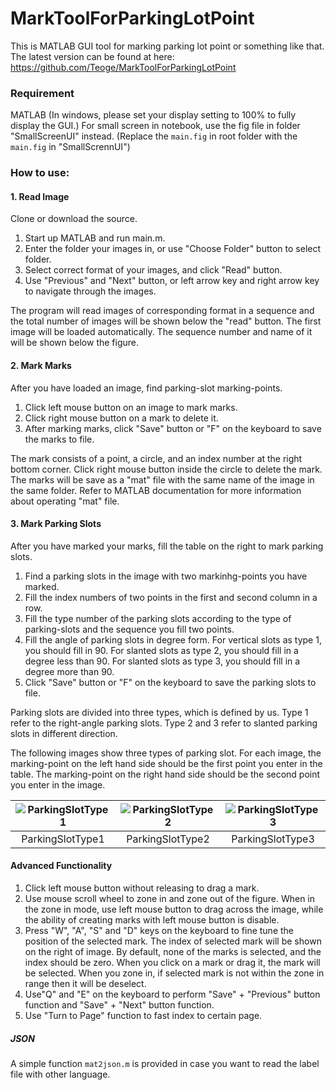 # MarkToolForParkingLotPoint
This is MATLAB GUI tool for marking parking lot point or something like that. The latest version can be found at here: https://github.com/Teoge/MarkToolForParkingLotPoint

### Requirement
MATLAB (In windows, please set your display setting to 100% to fully display the GUI.)
For small screen in notebook, use the fig file in folder "SmallScreenUI" instead. (Replace the `main.fig` in root folder with the `main.fig` in "SmallScrennUI")

### How to use:
#### 1. Read Image
Clone or download the source.
1. Start up MATLAB and run main.m.
2. Enter the folder your images in, or use "Choose Folder" button to select folder.
3. Select correct format of your images, and click "Read" button.
4. Use "Previous" and "Next" button, or left arrow key and right arrow key to navigate through the images.

The program will read images of corresponding format in a sequence and the total number of images will be shown below the "read" button. The first image will be loaded automatically. The sequence number and name of it will be shown below the figure.

#### 2. Mark Marks
After you have loaded an image, find parking-slot marking-points.
1. Click left mouse button on an image to mark marks.
2. Click right mouse button on a mark to delete it.
3. After marking marks, click "Save" button or "F" on the keyboard to save the marks to file.

The mark consists of a point, a circle, and an index number at the right bottom corner. Click right mouse button inside the circle to delete the mark. The marks will be save as a "mat" file with the same name of the image in the same folder. Refer to MATLAB documentation for more information about operating "mat" file.

#### 3. Mark Parking Slots
After you have marked your marks, fill the table on the right to mark parking slots.
1. Find a parking slots in the image with two markinhg-points you have marked.
2. Fill the index numbers of two points in the first and second column in a row.
3. Fill the type number of the parking slots according to the type of parking-slots and the sequence you fill two points.
4. Fill the angle of parking slots in degree form. For vertical slots as type 1, you should fill in 90. For slanted slots as type 2, you should fill in a degree less than 90. For slanted slots as type 3, you should fill in a degree more than 90.
5. Click "Save" button or "F" on the keyboard to save the parking slots to file.

Parking slots are divided into three types, which is defined by us. Type 1 refer to the right-angle parking slots. Type 2 and 3 refer to slanted parking slots in different direction.

The following images show three types of parking slot. For each image, the marking-point on the left hand side should be the first point you enter in the table. The marking-point on the right hand side should be the second point you enter in the image.

| ![ParkingSlotType1](https://raw.githubusercontent.com/Teoge/MarkToolForParkingLotPoint/master/images/ParkingSlotType1.bmp) | ![ParkingSlotType2](https://raw.githubusercontent.com/Teoge/MarkToolForParkingLotPoint/master/images/ParkingSlotType2.bmp) | ![ParkingSlotType3](https://raw.githubusercontent.com/Teoge/MarkToolForParkingLotPoint/master/images/ParkingSlotType3.bmp) |
| :--------------: | :--------------: | :--------------: |
| ParkingSlotType1 | ParkingSlotType2 | ParkingSlotType3 |

#### Advanced Functionality
1. Click left mouse button without releasing to drag a mark.
2. Use mouse scroll wheel to zone in and zone out of the figure. When in the zone in mode, use left mouse button to drag across the image, while the ability of creating marks with left mouse button is disable.
3. Press "W", "A", "S" and "D" keys on the keyboard to fine tune the position of the selected mark. The index of selected mark will be shown on the right of image. By default, none of the marks is selected, and the index should be zero. When you click on a mark or drag it, the mark will be selected. When you zone in, if selected mark is not within the zone in range then it will be deselect.
4. Use"Q" and "E" on the keyboard to perform "Save" + "Previous" button function and "Save" + "Next" button function.
5. Use "Turn to Page" function to fast index to certain page.

##### JSON
A simple function `mat2json.m` is provided in case you want to read the label file with other language.
